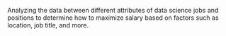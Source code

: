 Analyzing the data between different attributes of data science jobs and positions to determine how to maximize salary based on factors such as location, job title, and more. 
